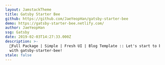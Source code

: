 ```yaml
---
layout: JamstackTheme
title: Gatsby Starter Bee
github: https://github.com/JaeYeopHan/gatsby-starter-bee
demo: https://gatsby-starter-bee.netlify.com/
author: JaeYeopHan
ssg: Gatsby
date: 2019-02-03T14:27:33.000Z
description: >-
  🐝Full Package | Simple | Fresh UI | Blog Template :: Let's start to blogging
  with gatsby-starter-bee!
stale: false
---
```

